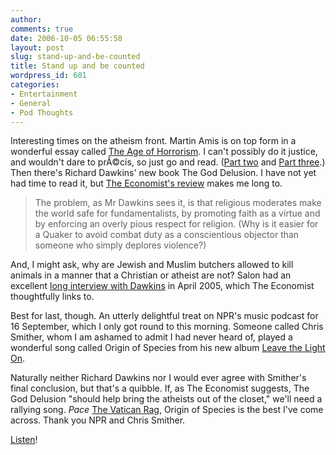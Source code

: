 ```yaml
---
author:
comments: true
date: 2006-10-05 06:55:58
layout: post
slug: stand-up-and-be-counted
title: Stand up and be counted
wordpress_id: 601
categories:
- Entertainment
- General
- Pod Thoughts
---
```


Interesting times on the atheism front. Martin Amis is on top form in a wonderful essay called [The Age of Horrorism](http://observer.guardian.co.uk/review/story/0,,1868732,00.html). I can't possibly do it justice, and wouldn't dare to prÃ©cis, so just go and read. ([Part two](http://observer.guardian.co.uk/review/story/0,,1868743,00.html) and [Part three](http://observer.guardian.co.uk/review/story/0,,1868746,00.html).) Then there's Richard Dawkins' new book The God Delusion. I have not yet had time to read it, but [The Economist's review](http://economist.com/books/displaystory.cfm?story_id=E1_SJPJGNJ) makes me long to.

> The problem, as Mr Dawkins sees it, is that religious moderates make the world safe for fundamentalists, by promoting faith as a virtue and by enforcing an overly pious respect for religion. (Why is it easier for a Quaker to avoid combat duty as a conscientious objector than someone who simply deplores violence?)

And, I might ask, why are Jewish and Muslim butchers allowed to kill animals in a manner that a Christian or atheist are not? Salon had an excellent [long interview with Dawkins](http://dir.salon.com/story/news/feature/2005/04/30/dawkins/index.html) in April 2005, which The Economist thoughtfully links to.

Best for last, though. An utterly delightful treat on NPR's music podcast for 16 September, which I only got round to this morning. Someone called Chris Smither, whom I am ashamed to admit I had never heard of, played a wonderful song called Origin of Species from his new album [Leave the Light On](http://www.smither.com/news.html).

Naturally neither Richard Dawkins nor I would ever agree with Smither's final conclusion, but that's a quibble. If, as The Economist suggests, The God Delusion "should help bring the atheists out of the closet," we'll need a rallying song. _Pace_ [The Vatican Rag](http://jeremycherfas.net/uploads/vatican-rag.mp3), Origin of Species is the best I've come across. Thank you NPR and Chris Smither.

[Listen](http://jeremycherfas.net/uploads/origin-of-species.mp3)!
